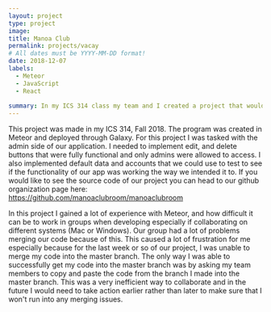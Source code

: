 ```yaml
---
layout: project
type: project
image: 
title: Manoa Club
permalink: projects/vacay
# All dates must be YYYY-MM-DD format!
date: 2018-12-07
labels:
  - Meteor
  - JavaScript
  - React
  
summary: In my ICS 314 class my team and I created a project that would provide UH Manoa students an easier way to view the many different clubs that exist at UH Manoa. 
---
```


This project was made in my ICS 314, Fall 2018. The program was created in Meteor and deployed through Galaxy. For this project I was tasked with the admin side of our application. I needed to implement edit, and delete buttons that were fully functional and only admins were allowed to access. I also implemented default data and accounts that we could use to test to see if the functionality of our app was working the way we intended it to. If you would like to see the source code of our project you can head to our github organization page here: https://github.com/manoaclubroom/manoaclubroom  

In this project I gained a lot of experience with Meteor, and how difficult it can be to work in groups when developing especially if collaborating on different systems (Mac or Windows). Our group had a lot of problems merging our code because of this. This caused a lot of frustration for me especially because for the last week or so of our project, I was unable to merge my code into the master branch. The only way I was able to successfully get my code into the master branch was by asking my team members to copy and paste the code from the branch I made into the master branch. This was a very inefficient way to collaborate and in the future I would need to take action earlier rather than later to make sure that I won't run into any merging issues. 
 
